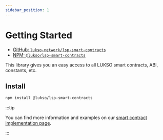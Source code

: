 ```yaml
---
sidebar_position: 1
---
```


# Getting Started

- [GitHub: `lukso-network/lsp-smart-contracts`](https://github.com/lukso-network/lsp-smart-contracts)
- [NPM: `@lukso/lsp-smart-contracts`](https://www.npmjs.com/package/@lukso/lsp-smart-contracts)

This library gives you an easy access to all LUKSO smart contracts, ABI, constants, etc.

## Install

```bash
npm install @lukso/lsp-smart-contracts
```

:::tip

You can find more information and examples on our [smart contract implementation page](../../standards/smart-contracts/introduction.md).

:::
